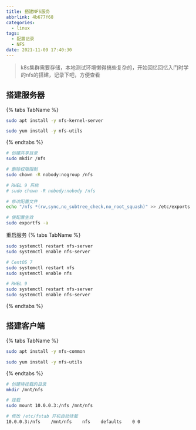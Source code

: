 ```yaml
---
title: 搭建NFS服务
abbrlink: 4b677f68
categories:
  - linux
tags:
  - 配置记录
  - NFS
date: 2021-11-09 17:40:30
---
```


> k8s集群需要存储，本地测试环境懒得搞些复杂的，开始回忆回忆入门时学的nfs的搭建，记录下吧，方便查看

## 搭建服务器

{% tabs TabName %}
<!-- tab Ubuntu和Debian -->

```bash
sudo apt install -y nfs-kernel-server
```

<!-- endtab -->
<!-- tab CentOS和Fedora -->

```bash
sudo yum install -y nfs-utils
```

<!-- endtab -->
{% endtabs %}

```bash
# 创建共享目录
sudo mkdir /nfs

# 删除权限限制
sudo chown -R nobody:nogroup /nfs

# RHEL 9 系统
# sudo chown -R nobody:nobody /nfs

# 修改配置文件
echo "/nfs *(rw,sync,no_subtree_check,no_root_squash)" >> /etc/exports

# 使配置生效
sudo exportfs -a
```

重启服务
{% tabs TabName %}
<!-- tab Ubuntu和Debian -->

```bash
sudo systemctl restart nfs-server
sudo systemctl enable nfs-server
```

<!-- endtab -->
<!-- tab CentOS和Fedora -->

```bash
# CentOS 7
sudo systemctl restart nfs
sudo systemctl enable nfs

# RHEL 9
sudo systemctl restart nfs-server
sudo systemctl enable nfs-server
```

<!-- endtab -->
{% endtabs %}

## 搭建客户端

{% tabs TabName %}
<!-- tab Ubuntu和Debian -->

```bash
sudo apt install -y nfs-common
```

<!-- endtab -->
<!-- tab CentOS和Fedora -->

```bash
sudo yum install -y nfs-utils
```

<!-- endtab -->
{% endtabs %}

```bash
# 创建待挂载的目录
mkdir /mnt/nfs

# 挂载
sudo mount 10.0.0.3:/nfs /mnt/nfs

# 修改 /etc/fstab 开机自动挂载
10.0.0.3:/nfs    /mnt/nfs    nfs    defaults    0 0 
```
